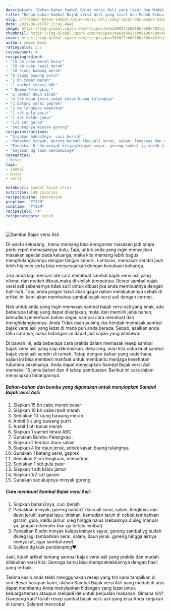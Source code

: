 ```yaml
---
description: "Bahan-bahan Sambal Bajak versi Asli yang lezat dan Mudah Dibuat"
title: "Bahan-bahan Sambal Bajak versi Asli yang lezat dan Mudah Dibuat"
slug: 377-bahan-bahan-sambal-bajak-versi-asli-yang-lezat-dan-mudah-dibuat
date: 2021-06-16T07:15:41.464Z
image: https://img-global.cpcdn.com/recipes/baa3d0027cb0018b/680x482cq70/sambal-bajak-versi-asli-foto-resep-utama.jpg
thumbnail: https://img-global.cpcdn.com/recipes/baa3d0027cb0018b/680x482cq70/sambal-bajak-versi-asli-foto-resep-utama.jpg
cover: https://img-global.cpcdn.com/recipes/baa3d0027cb0018b/680x482cq70/sambal-bajak-versi-asli-foto-resep-utama.jpg
author: James Beck
ratingvalue: 3.7
reviewcount: 4
recipeingredient:
- "15 bh cabe merah besar"
- "10 bh cabe rawit merah"
- "10 siung bawang merah"
- "5 siung bawang putih"
- "1 bh tomat merah"
- "1 sachet terasi ABC"
- " Bumbu Pelengkap "
- "2 lembar daun salam"
- "4 lbr daun jeruk sobek kasar buang tulangnya"
- "1 batang serai geprek"
- "2 cm lengkuas memarkan"
- "1 sdt gula pasir"
- "1 sdt kaldu jamur"
- "1/2 sdt garam"
- "secukupnya minyak goreng"
recipeinstructions:
- "Siapkan bahan2nya, cuci bersih"
- "Panaskan minyak, goreng bahan2 (kecuali serai, salam, lengkuas dan daun jeruk) sampai layu. tiriskan, kemudian taruh di cobek.tambahkan garam, gula, kaldu jamur. uleg hingga halus (sebaiknya diuleg manual ya, jangan diblender biar ga terlalu lembut)"
- "Panaskan 6 sdm minyak kelapa/minyak sayur, goreng sambal yg sudah diuleg lagi.tambahkan serai, salam, daun jeruk. goreng hingga airnya menyusut, agar sambal awet."
- "Sajikan dg lauk pendamping❤️"
categories:
- Resep
tags:
- sambal
- bajak
- versi

katakunci: sambal bajak versi 
nutrition: 149 calories
recipecuisine: Indonesian
preptime: "PT32M"
cooktime: "PT52M"
recipeyield: "4"
recipecategory: Lunch

---
```



![Sambal Bajak versi Asli](https://img-global.cpcdn.com/recipes/baa3d0027cb0018b/680x482cq70/sambal-bajak-versi-asli-foto-resep-utama.jpg)

Di waktu  sekarang , kamu memang bisa mengorder masakan jadi tanpa perlu repot memasaknya dulu. Tapi, untuk anda yang ingin menyajikan masakan special pada keluarga, maka kita memang lebih bagus menghidangkannya dengan tangan sendiri. Lantaran, memasak sendiri jauh lebih higienis serta bisa menyesuaikan dengan kesukaan keluarga.

Jika anda lagi mencari ide cara membuat sambal bajak versi asli yang nikmat dan mudah dibuat,maka di sinilah tempatnya. Resep sambal bajak versi asli  sebenarnya tidak sulit untuk dibuat jika anda membuatnya dengan hati-hati. Tapi, anda jangan takut akan gagal dalam melakukannya 
sebab di artikel ini kami akan membahas sambal bajak versi asli dengan cermat.  



Nah untuk anda yang ingin memasak sambal bajak versi asli yang enak, ada beberapa tahap yang dapat dikerjakan, mulai dari memilih jenis bahan, kemudian penentuan bahan segar, sampai cara membuat dan menghidangkannya. Anda Tidak usah pusing jika hendak memasak sambal bajak versi asli yang lezat di mana pun anda berada. Sebab, asalkan anda  tahu caranya, maka hidangan ini dapat jadi sajian yang istimewa.

Di bawah ini, ada beberapa cara praktis  dalam memasak resep sambal bajak versi asli yang siap dikreasikan. Sekarang, mari kita coba buat sambal bajak versi asli sendiri di rumah. Tetap dengan bahan yang sederhana, sajian ini bisa memberi manfaat untuk membantu menjaga kesehatan tubuhmu sekeluarga. Anda dapat menyiapkan Sambal Bajak versi Asli memakai 15 jenis bahan dan 4 tahap pembuatan. Berikut ini cara dalam menyiapkan hidangannya.

<!--inarticleads1-->

##### Bahan-bahan dan bumbu yang digunakan untuk menyiapkan Sambal Bajak versi Asli:

1. Siapkan 15 bh cabe merah besar
1. Siapkan 10 bh cabe rawit merah
1. Sediakan 10 siung bawang merah
1. Ambil 5 siung bawang putih
1. Ambil 1 bh tomat merah
1. Siapkan 1 sachet terasi ABC
1. Gunakan  Bumbu Pelengkap :
1. Siapkan 2 lembar daun salam
1. Siapkan 4 lbr daun jeruk, sobek kasar, buang tulangnya
1. Gunakan 1 batang serai, geprek
1. Sediakan 2 cm lengkuas, memarkan
1. Sediakan 1 sdt gula pasir
1. Siapkan 1 sdt kaldu jamur
1. Siapkan 1/2 sdt garam
1. Gunakan secukupnya minyak goreng




<!--inarticleads2-->

##### Cara membuat Sambal Bajak versi Asli:

1. Siapkan bahan2nya, cuci bersih
1. Panaskan minyak, goreng bahan2 (kecuali serai, salam, lengkuas dan daun jeruk) sampai layu. tiriskan, kemudian taruh di cobek.tambahkan garam, gula, kaldu jamur. uleg hingga halus (sebaiknya diuleg manual ya, jangan diblender biar ga terlalu lembut)
1. Panaskan 6 sdm minyak kelapa/minyak sayur, goreng sambal yg sudah diuleg lagi.tambahkan serai, salam, daun jeruk. goreng hingga airnya menyusut, agar sambal awet.
1. Sajikan dg lauk pendamping❤️




Jadi, itulah artikel tentang  sambal bajak versi asli  yang praktis dan mudah dilakukan versi kita. Semoga kamu bisa mempraktekkannya dengan hasil yang terbaik. 

Terima kasih anda telah menggunakan resep yang tim kami tampilkan di sini. Besar harapan kami, olahan  Sambal Bajak versi Asli yang mudah di atas dapat membantu Anda menyiapkan hidangan yang lezat untuk keluarga/teman ataupun menjadi ide untuk berjualan makanan. Gimana nih? Gampang kan? Itulah resep sambal bajak versi asli yang bisa Anda kerjakan di rumah. Selamat mencoba!

